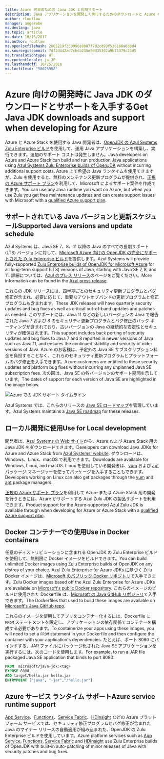 ```yaml
---
title: Azure 開発のための Java JDK と長期サポート
description: Java アプリケーションを開発して実行するためのダウンロードと Azure のサポートに関する声明。
author: rloutlaw
manager: angerobe
ms.devlang: java
ms.topic: article
ms.date: 10/15/2017
ms.author: routlaw
ms.openlocfilehash: 2865219f350990e8b07f7d2cd99f536168a6b8d4
ms.sourcegitcommit: 7df2d442ad7cbdb235e5dd35302a9b73379c23d5
ms.translationtype: HT
ms.contentlocale: ja-JP
ms.lasthandoff: 10/25/2018
ms.locfileid: "50026998"
---
```

# <a name="get-java-jdk-downloads-and-support-when-developing-for-azure"></a><span data-ttu-id="ba3b3-103">Azure 向けの開発時に Java JDK のダウンロードとサポートを入手する</span><span class="sxs-lookup"><span data-stu-id="ba3b3-103">Get Java JDK downloads and support when developing for Azure</span></span>

<span data-ttu-id="ba3b3-104">Azure と Azure Stack を使用する Java 開発者は、[OpenJDK の Azul Systems Zulu Enterprise ビルド](https://www.azul.com/downloads/azure-only/zulu/)を使用して、運用 Java アプリケーションを構築し、実行できます。追加のサポート コストは発生しません。</span><span class="sxs-lookup"><span data-stu-id="ba3b3-104">Java developers on Azure and Azure Stack can build and run production Java applications using [Azul Systems Zulu Enterprise builds of OpenJDK](https://www.azul.com/downloads/azure-only/zulu/) without incurring additional support costs.</span></span> <span data-ttu-id="ba3b3-105">Azure 上で希望の Java ランタイムを使用できますが、Zulu を使用すると、無料のメンテナンス更新プログラムが提供され、[正規の Azure サポート プラン](https://azure.microsoft.com/support/plans/)を利用して、Microsoft によるサポート案件を作成できます。</span><span class="sxs-lookup"><span data-stu-id="ba3b3-105">You can use any Java runtime you want on Azure, but when you use Zulu you get free maintenance updates and can create support issues with Microsoft with a  [qualified Azure support plan](https://azure.microsoft.com/support/plans/).</span></span>

## <a name="supported-java-versions-and-update-schedule"></a><span data-ttu-id="ba3b3-106">サポートされている Java バージョンと更新スケジュール</span><span class="sxs-lookup"><span data-stu-id="ba3b3-106">Supported Java versions and update schedule</span></span>

<span data-ttu-id="ba3b3-107">Azul Systems は、Java SE 7、8、11 以降の Java のすべての長期サポート (LTS) バージョンに対して、[Microsoft Azure 向けの OpenJDK の完全にサポートされた Zulu Enterprise ビルド](https://www.azul.com/downloads/azure-only/zulu/)を提供します。</span><span class="sxs-lookup"><span data-stu-id="ba3b3-107">Azul Systems will provide fully-supported [Zulu Enterprise builds of OpenJDK for Microsoft Azure](https://www.azul.com/downloads/azure-only/zulu/) for all long-term support (LTS) versions of Java, starting with Java SE 7, 8, and 11.</span></span> <span data-ttu-id="ba3b3-108">詳細については、[Azul のプレス リリース](https://www.azul.com/press_release/free-java-production-support-for-microsoft-azure-azure-stack)のページをご覧ください。</span><span class="sxs-lookup"><span data-stu-id="ba3b3-108">More information can be found in the [Azul press release](https://www.azul.com/press_release/free-java-production-support-for-microsoft-azure-azure-stack).</span></span>


<span data-ttu-id="ba3b3-109">これらの JDK リリースには、四半期ごとのセキュリティ更新プログラムとバグ修正が含まれ、必要に応じて、重要なアウトオブバンドの更新プログラムと修正プログラムも含まれます。</span><span class="sxs-lookup"><span data-stu-id="ba3b3-109">These JDK releases will have quarterly security updates and bug fixes as well as critical out-of-band updates and patches as needed.</span></span>  <span data-ttu-id="ba3b3-110">このサポートには、Java 11 などの新しいバージョンの Java で報告された Java 7 および 8 のセキュリティ更新プログラムとバグ修正のバック ポーティングが含まれており、古いバージョンの Java の継続的な安定性とセキュリティが確保されます。</span><span class="sxs-lookup"><span data-stu-id="ba3b3-110">This support includes back porting of security updates and bug fixes to Java 7 and 8 reported in newer versions of Java such as Java 11, and ensures the continued stability and security of older versions of Java.</span></span>  <span data-ttu-id="ba3b3-111">Azure のお客様は、予定外の Java SE サブスクリプション料金を負担することなく、これらのセキュリティ更新プログラムとプラットフォームのバグ修正を入手できます。</span><span class="sxs-lookup"><span data-stu-id="ba3b3-111">Azure customers are entitled to these security updates and platform bug fixes without incurring any unplanned Java SE subscription fees.</span></span> <span data-ttu-id="ba3b3-112">次の図は、Java SE の各バージョンのサポート期間を示しています。</span><span class="sxs-lookup"><span data-stu-id="ba3b3-112">The dates of support for each version of Java SE are highlighted in the image below.</span></span>

![Azure での JDK サポート タイムライン](media/azure-jdk-support.png)

<span data-ttu-id="ba3b3-114">Azul Systems では、これらのリリースの [Java SE ロードマップ](https://www.azul.com/products/azul_support_roadmap/)を管理しています。</span><span class="sxs-lookup"><span data-stu-id="ba3b3-114">Azul Systems maintains a [Java SE roadmap](https://www.azul.com/products/azul_support_roadmap/) for these releases.</span></span>

## <a name="use-for-local-development"></a><span data-ttu-id="ba3b3-115">ローカル開発に使用</span><span class="sxs-lookup"><span data-stu-id="ba3b3-115">Use for Local development</span></span> 

<span data-ttu-id="ba3b3-116">開発者は、[Azul Systems の Web サイト](https://www.azul.com/downloads/azure-only/zulu/)から、Azure および Azure Stack 用の Java JDK をダウンロードできます。</span><span class="sxs-lookup"><span data-stu-id="ba3b3-116">Developers can download Java JDKs for Azure and Azure Stack from [Azul Systems' website](https://www.azul.com/downloads/azure-only/zulu/).</span></span> <span data-ttu-id="ba3b3-117">ダウンロードは、Windows、Linux、macOS で利用できます。</span><span class="sxs-lookup"><span data-stu-id="ba3b3-117">Downloads are available for Windows, Linux, and macOS.</span></span> <span data-ttu-id="ba3b3-118">Linux を使用している開発者は、[yum](https://www.azul.com/downloads/azure-only/zulu/#yum-repo) および [apt](https://www.azul.com/downloads/azure-only/zulu/#apt-repo) パッケージ マネージャーを使ってパッケージを入手することもできます。</span><span class="sxs-lookup"><span data-stu-id="ba3b3-118">Developers working on Linux can also get packages through the  [yum](https://www.azul.com/downloads/azure-only/zulu/#yum-repo) and [apt](https://www.azul.com/downloads/azure-only/zulu/#apt-repo) package managers.</span></span>

<span data-ttu-id="ba3b3-119">[正規の Azure サポート プラン](https://azure.microsoft.com/support/plans/)を利用して Azure または Azure Stack 用の開発を行うときには、Azure がサポートする Azul Zulu JDK の製品サポートを利用できます。</span><span class="sxs-lookup"><span data-stu-id="ba3b3-119">Product support for the Azure-supported Azul Zulu JDK is available through when developing for Azure or Azure Stack with a [qualified Azure support plan](https://azure.microsoft.com/support/plans/).</span></span>

## <a name="use-in-docker-containers"></a><span data-ttu-id="ba3b3-120">Docker コンテナーでの使用</span><span class="sxs-lookup"><span data-stu-id="ba3b3-120">Use in Docker containers</span></span>

<span data-ttu-id="ba3b3-121">任意のディストリビューションに含まれる OpenJDK の Zulu Enterprise ビルドを使用して、無制限に Docker イメージをビルドできます。</span><span class="sxs-lookup"><span data-stu-id="ba3b3-121">You can build unlimited Docker images using Zulu Enterprise builds of OpenJDK on any distros of your choice.</span></span> <span data-ttu-id="ba3b3-122">Azul Zulu Enterprise for Azure JDKs に基づく Zulu Docker イメージは、[Microsoft のパブリック Docker リポジトリ](https://hub.docker.com/r/microsoft/java-jdk/)で入手できます。</span><span class="sxs-lookup"><span data-stu-id="ba3b3-122">Zulu Docker images based off the Azul Zulu Enterprise for Azure JDKs are available on [Microsoft's public Docker repository](https://hub.docker.com/r/microsoft/java-jdk/).</span></span> <span data-ttu-id="ba3b3-123">これらのイメージのビルドに使用された Dockerfile は、[Microsoft の Java GitHub リポジトリ](https://github.com/Microsoft/java/tree/master/docker)で入手できます。</span><span class="sxs-lookup"><span data-stu-id="ba3b3-123">The  Dockerfiles that used to build these images are available on [Microsoft's Java GitHub repo](https://github.com/Microsoft/java/tree/master/docker).</span></span>

<span data-ttu-id="ba3b3-124">これらのイメージを使用してアプリをコンテナー化するには、Dockerfile に `FROM` ステートメントを設定し、アプリケーションの依存関係でコンテナーを構成する必要があります。</span><span class="sxs-lookup"><span data-stu-id="ba3b3-124">To containerize your apps using these images, you will need to set a `FROM` statement in your Dockerfile and then configure the container with your application's dependencies.</span></span> <span data-ttu-id="ba3b3-125">たとえば、ポート 8080 にバインドする、JAR ファイルにパッケージ化された Java SE アプリケーションを実行するには、次のコードを使用します。</span><span class="sxs-lookup"><span data-stu-id="ba3b3-125">For example, to run a JAR file packaged Java SE application that binds to port 8080:</span></span>

```Dockerfile
FROM  microsoft/java-jdk:<tag>
EXPOSE 8080
ADD target/hello.jar hello.jar
ENTRYPOINT ["java", "-jar","/hello.jar"]
```

## <a name="azure-service-runtime-support"></a><span data-ttu-id="ba3b3-126">Azure サービス ランタイム サポート</span><span class="sxs-lookup"><span data-stu-id="ba3b3-126">Azure service runtime support</span></span>

<span data-ttu-id="ba3b3-127">[App Service](/azure/app-service/containers/)、[Functions](/azure/azure-functions/functions-create-first-java-maven)、[Service Fabric](/azure/service-fabric/)、[HDInsight](/azure/hdinsight/) などの Azure プラットフォーム サービスでは、セキュリティ修正プログラムとバグ修正が含まれた Java のマイナー リリースの自動適用が組み込まれた、OpenJDK の Zulu Enterprise ビルドを使用しています。</span><span class="sxs-lookup"><span data-stu-id="ba3b3-127">Azure platform services such as [App Service](/azure/app-service/containers/), [Functions](/azure/azure-functions/functions-create-first-java-maven), [Service Fabric](/azure/service-fabric/) and [HDInsight](/azure/hdinsight/)  use Zulu Enterprise builds of OpenJDK with built-in auto-patching of minor releases of Java with security patches and bug fixes.</span></span>